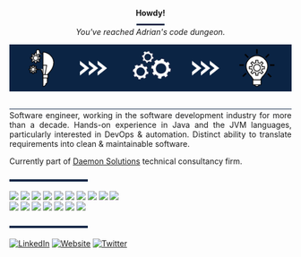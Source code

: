 <p align="center">
  <b>Howdy!</b>
  <br/>
  <img src="https://github.com/graadi/graadi/blob/main/images/header-bar.png" width="50"/>
  <br/>
  <i>You've reached Adrian's code dungeon.</i>
</p>

<p align="center">
  <img src="https://github.com/graadi/graadi/blob/main/images/abstract.png" />
</p>

<p align="justify">
  <img src="https://github.com/graadi/graadi/blob/main/images/horizontal-thin-bar.png"/>
  <br/>
  Software engineer, working in the software development industry for more than a decade. Hands-on experience in Java and the JVM languages, particularly interested in DevOps & automation. Distinct ability to translate requirements into clean & maintainable software.
</p>

<p>Currently part of <a href="https://dae.mn">Daemon Solutions</a> technical consultancy firm.

<p align="left">
  <img src="https://github.com/graadi/graadi/blob/main/images/horizontal-thick-bar.png" width="140"/>
</p>

<p><img src="https://img.shields.io/badge/Programming:-000000.svg?&style=for-the-badge" height="30"/>&nbsp;<img src="https://img.shields.io/badge/Java 8+-0B2444.svg?&style=for-the-badge&logo=java&logoColor=white" height="30"/>&nbsp;<img src="https://img.shields.io/badge/Spring-0B2444.svg?&style=for-the-badge&logo=spring&logoColor=white" height="30"/>&nbsp;<img src="https://img.shields.io/badge/JPA/Hibernate-0B2444.svg?&style=for-the-badge&logo=hibernate&logoColor=white" height="30"/>&nbsp;<img src="https://img.shields.io/badge/GraphQL-0B2444.svg?&style=for-the-badge&logo=graphql&logoColor=white" height="30"/>&nbsp;<img src="https://img.shields.io/badge/REST-0B2444.svg?&style=for-the-badge&logo=java&logoColor=white" height="30"/>&nbsp;<img src="https://img.shields.io/badge/SQL-0B2444.svg?&style=for-the-badge&logo=mysql&logoColor=white" height="30"/>&nbsp;<img src="https://img.shields.io/badge/NoSQL-0B2444.svg?&style=for-the-badge&logo=mongodb&logoColor=white" height="30"/>&nbsp;<img src="https://img.shields.io/badge/JUnit-0B2444.svg?&style=for-the-badge&logo=java&logoColor=white" height="30"/>&nbsp;<img src="https://img.shields.io/badge/Mockito-0B2444.svg?&style=for-the-badge&logo=java&logoColor=white" height="30"/>
<br/>
<img src="https://img.shields.io/badge/DevOps:-000000.svg?&style=for-the-badge" height="30"/>&nbsp;<img src="https://img.shields.io/badge/Jenkins-0B2444.svg?&style=for-the-badge&logo=jenkins&logoColor=white" height="30"/>&nbsp;<img src="https://img.shields.io/badge/Docker-0B2444.svg?&style=for-the-badge&logo=docker&logoColor=white" height="30"/>&nbsp;<img src="https://img.shields.io/badge/Kubernetes-0B2444.svg?&style=for-the-badge&logo=kubernetes&logoColor=white" height="30"/>&nbsp;<img src="https://img.shields.io/badge/Azure%20CLI-0B2444.svg?&style=for-the-badge&logo=microsoft-azure&logoColor=white" height="30"/>&nbsp;<img src="https://img.shields.io/badge/Powershell-0B2444.svg?&style=for-the-badge&logo=powershell&logoColor=white" height="30"/>&nbsp;<img src="https://img.shields.io/badge/Bash-0B2444.svg?&style=for-the-badge&logo=gnu-bash&logoColor=white" height="30"/></p>

<p align="left">
  <img src="https://github.com/graadi/graadi/blob/main/images/horizontal-thick-bar.png" width="140"/>
</p>

<p align="left">
  <a href="https://www.linkedin.com/in/graadi/" target="blank"><img align="center" src="https://cdn.jsdelivr.net/npm/simple-icons@3.0.1/icons/linkedin.svg" alt="LinkedIn" height="30" width="40" /></a>
  <a href="https://web.graadi.uk.to/" target="blank"><img align="center" src="https://cdn.jsdelivr.net/npm/simple-icons@3.0.1/icons/square.svg" alt="Website" height="30" width="40" /></a>
  <a href="https://twitter.com/graaadi" target="blank"><img align="center" src="https://cdn.jsdelivr.net/npm/simple-icons@3.0.1/icons/twitter.svg" alt="Twitter" height="30" width="40" /></a>
</p>
